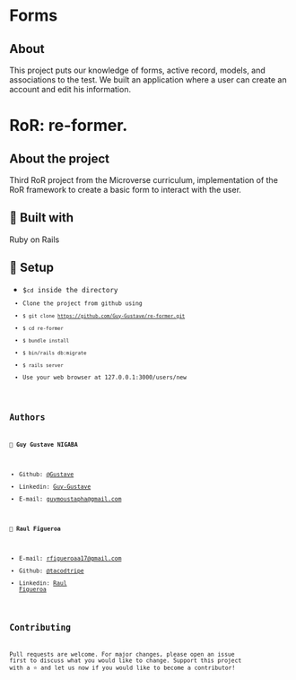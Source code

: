 # Forms

## About <a name = "About"></a>
This project puts our knowledge of forms, active record, models, and associations to the test. We built an application where a user can create an account and edit his information.

# RoR: re-former.

## About the project
  Third RoR project from the Microverse curriculum, implementation of the RoR framework to create a basic form to interact with the user.

## 🔧 Built with<a name = "with"></a>
  Ruby on Rails

  ## 🔨 Setup    <a name = "setup"></a>
- <code>$`cd` inside the directory<code> 
- Clone the project from github using
- <code>$ git clone https://github.com/Guy-Gustave/re-former.git</code>
- <code>$ cd re-former</code>
- <code>$ bundle install</code>
- <code>$ bin/rails db:migrate</code>
- <code>$ rails server</code>
- Use your web browser at 127.0.0.1:3000/users/new

## Authors
👨 **Guy Gustave NIGABA**
- Github: [@Gustave](https://github.com/Guy-Gustave)
- Linkedin: [Guy-Gustave](https://www.linkedin.com/in/guy-gustave-nigaba-7988ba181/)
- E-mail: [guymoustapha@gmail.com](guymoustapha@gmail.com)

👨 **Raul Figueroa**
- E-mail: rfigueroaa17@gmail.com
- Github: [@tacodtripe](https://github.com/tacodtripe)
- Linkedin: [Raul Figueroa](https://www.linkedin.com/in/luis-raul-figueroa-soto-63411118a/)

## Contributing
Pull requests are welcome. For major changes, please open an issue first to discuss what you would like to change.
Support this project with a ⭐️ and let us now if you would like to become a contributor!